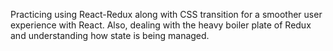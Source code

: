 Practicing using React-Redux along with CSS transition for a smoother user experience with React. Also, dealing with the heavy boiler
plate of Redux and understanding how state is being managed.
